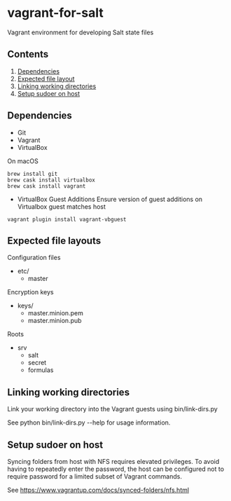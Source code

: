 # vagrant-for-salt
Vagrant environment for developing Salt state files

## Contents
  1. [Dependencies](#deps)
  1. [Expected file layout](#file-layout)
  1. [Linking working directories](#linking-work)
  1. [Setup sudoer on host](#host-sudoer)



## <a name="deps" />Dependencies
* Git
* Vagrant
* VirtualBox

On macOS
```
brew install git
brew cask install virtualbox
brew cask install vagrant
```

* VirtualBox Guest Additions
Ensure version of guest additions on Virtualbox guest matches host
```
vagrant plugin install vagrant-vbguest
```



## <a name="file-layout" />Expected file layouts
Configuration files
* etc/
  * master

Encryption keys
* keys/
  * master.minion.pem
  * master.minion.pub

Roots
* srv
  * salt
  * secret
  * formulas



## <a name="linking-work" />Linking working directories
Link your working directory into the Vagrant guests using bin/link-dirs.py

See python bin/link-dirs.py --help for usage information.



## <a name="host-sudoer" />Setup sudoer on host
Syncing folders from host with NFS requires elevated privileges. To avoid
having to repeatedly enter the password, the host can be configured not to
require password for a limited subset of Vagrant commands.

See https://www.vagrantup.com/docs/synced-folders/nfs.html
